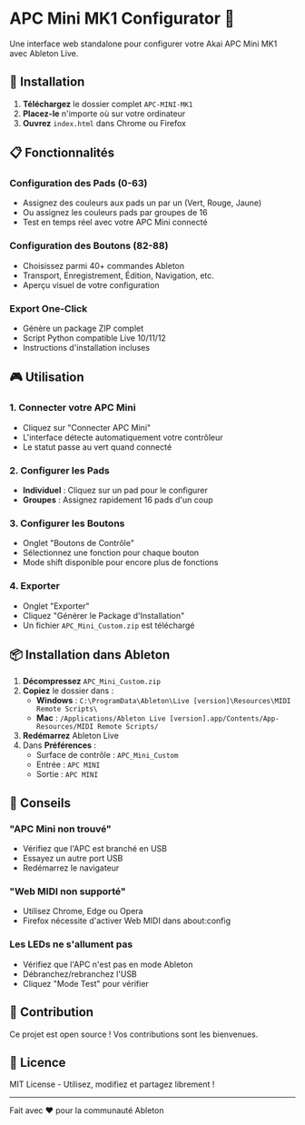 # APC Mini MK1 Configurator 🎹

Une interface web standalone pour configurer votre Akai APC Mini MK1 avec Ableton Live.

## 🚀 Installation

1. **Téléchargez** le dossier complet `APC-MINI-MK1`
2. **Placez-le** n'importe où sur votre ordinateur
3. **Ouvrez** `index.html` dans Chrome ou Firefox

## 📋 Fonctionnalités

### Configuration des Pads (0-63)
- Assignez des couleurs aux pads un par un (Vert, Rouge, Jaune)
- Ou assignez les couleurs pads par groupes de 16
- Test en temps réel avec votre APC Mini connecté

### Configuration des Boutons (82-88)
- Choisissez parmi 40+ commandes Ableton
- Transport, Enregistrement, Édition, Navigation, etc.
- Aperçu visuel de votre configuration

### Export One-Click
- Génère un package ZIP complet
- Script Python compatible Live 10/11/12
- Instructions d'installation incluses

## 🎮 Utilisation

### 1. Connecter votre APC Mini
- Cliquez sur "Connecter APC Mini"
- L'interface détecte automatiquement votre contrôleur
- Le statut passe au vert quand connecté

### 2. Configurer les Pads
- **Individuel** : Cliquez sur un pad pour le configurer
- **Groupes** : Assignez rapidement 16 pads d'un coup

### 3. Configurer les Boutons
- Onglet "Boutons de Contrôle"
- Sélectionnez une fonction pour chaque bouton
- Mode shift disponible pour encore plus de fonctions

### 4. Exporter
- Onglet "Exporter"
- Cliquez "Générer le Package d'Installation"
- Un fichier `APC_Mini_Custom.zip` est téléchargé

## 📦 Installation dans Ableton

1. **Décompressez** `APC_Mini_Custom.zip`
2. **Copiez** le dossier dans :
   - **Windows** : `C:\ProgramData\Ableton\Live [version]\Resources\MIDI Remote Scripts\`
   - **Mac** : `/Applications/Ableton Live [version].app/Contents/App-Resources/MIDI Remote Scripts/`
3. **Redémarrez** Ableton Live
4. Dans **Préférences** :
   - Surface de contrôle : `APC_Mini_Custom`
   - Entrée : `APC MINI`
   - Sortie : `APC MINI`


## 🔧 Conseils

### "APC Mini non trouvé"
- Vérifiez que l'APC est branché en USB
- Essayez un autre port USB
- Redémarrez le navigateur

### "Web MIDI non supporté"
- Utilisez Chrome, Edge ou Opera
- Firefox nécessite d'activer Web MIDI dans about:config

### Les LEDs ne s'allument pas
- Vérifiez que l'APC n'est pas en mode Ableton
- Débranchez/rebranchez l'USB
- Cliquez "Mode Test" pour vérifier

## 🤝 Contribution

Ce projet est open source ! Vos contributions sont les bienvenues.

## 📄 Licence

MIT License - Utilisez, modifiez et partagez librement !

---

Fait avec ❤️ pour la communauté Ableton